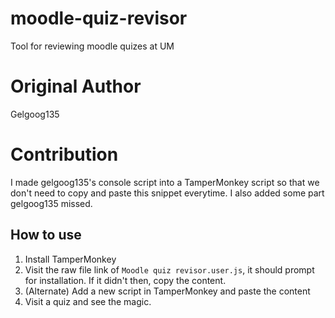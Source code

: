 # moodle-quiz-revisor
Tool for reviewing moodle quizes at UM
# Original Author
Gelgoog135
# Contribution
I made gelgoog135's console script into a TamperMonkey script so that we don't need to copy and paste this snippet everytime.
I also added some part gelgoog135 missed.
## How to use
1. Install TamperMonkey
2. Visit the raw file link of `Moodle quiz revisor.user.js`, it should prompt for installation. If it didn't then, copy the content.
3. (Alternate) Add a new script in TamperMonkey and paste the content
4. Visit a quiz and see the magic.
